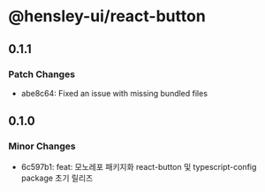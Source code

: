 # @hensley-ui/react-button

## 0.1.1

### Patch Changes

- abe8c64: Fixed an issue with missing bundled files

## 0.1.0

### Minor Changes

- 6c597b1: feat: 모노레포 패키지화 react-button 및 typescript-config package 초기 릴리즈
